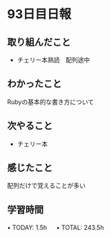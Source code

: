 # 93日目日報

## 取り組んだこと
- チェリー本熟読　配列途中
  
## わかったこと
  Rubyの基本的な書き方について
  
## 次やること
- チェリー本
  
## 感じたこと
  配列だけで覚えることが多い
  
## 学習時間
• TODAY: 1.5h
　
• TOTAL: 243.5h
